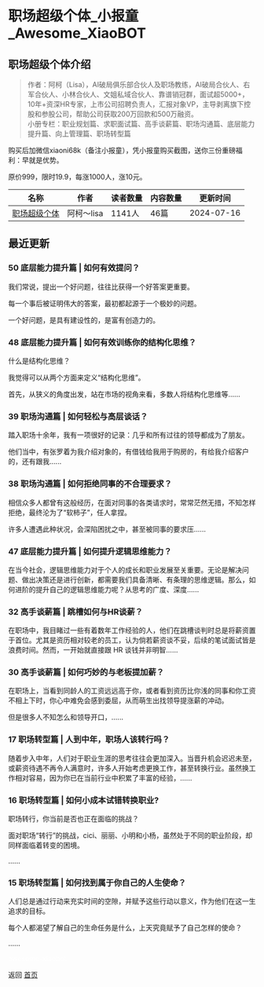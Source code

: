 # 职场超级个体_小报童_Awesome_XiaoBOT

## 职场超级个体介绍
> 作者：阿柯（Lisa），AI破局俱乐部合伙人及职场教练，AI破局合伙人、右军合伙人、小林合伙人、文姐私域合伙人、靠谱销冠群，面试超5000+，10年+资深HR专家，上市公司招聘负责人，汇报对象VP，主导剥离旗下控股和参股公司，帮助公司获取200万回款和500万融资。    
小册专栏：职业规划篇、求职面试篇、高手谈薪篇、职场沟通篇、底层能力提升篇、向上管理篇、职场转型篇    
    
购买后加微信xiaoni68k（备注小报童），凭小报童购买截图，送你三份重磅福利：早就是优势。    
    
原价999，限时19.9，每涨1000人，涨10元。  
  


|名称|作者|读者数量|内容数量|更新时间|
|---|---|---|---|---|
|[职场超级个体](https://xiaobot.net/p/726649787?refer=0b133df9-27dc-423b-8101-639049001c13)|阿柯～lisa|1141人|46篇|2024-07-16|

## 最近更新
### 50 底层能力提升篇 | 如何有效提问？

我们常说，提出一个好问题，往往比获得一个好答案更重要。

每一个事后被证明伟大的答案，最初都起源于一个极妙的问题。

一个好问题，是具有建设性的，是富有创造力的。

### 48 底层能力提升篇 | 如何有效训练你的结构化思维？

什么是结构化思维？

我觉得可以从两个方面来定义“结构化思维”。

首先，从狭义的角度出发，站在市场的视角来看，多数人将结构化思维等......

### 39 职场沟通篇 | 如何轻松与高层谈话？

踏入职场十余年，我有一项很好的记录：几乎和所有过往的领导都成为了朋友。

他们当中，有张罗着为我介绍对象的，有借钱给我用于购房的，有给我介绍客户的，还有跟我......

### 38 职场沟通篇 | 如何拒绝同事的不合理要求？

相信众多人都曾有这般经历，在面对同事的各类请求时，常常茫然无措，不知怎样拒绝，最终沦为了“软柿子”，任人拿捏。

许多人遭遇此种状况，会深陷困扰之中，甚至被同事的要求压......

### 47 底层能力提升篇 | 如何提升逻辑思维能力？

在当今社会，逻辑思维能力对于个人的成长和职业发展至关重要。无论是解决问题、做出决策还是进行创新，都需要我们具备清晰、有条理的思维逻辑。那么，如何进阶的提升自己的逻辑思维能力呢？从思考的广度、深度......

### 32 高手谈薪篇 | 跳槽如何与HR谈薪？

在职场中，我目睹过一些有着数年工作经验的人，他们在跳槽谈判时总是将薪资置于首位。尤其是资历相对较老的员工，认为倘若薪资谈不妥，后续的笔试面试皆是浪费时间。然而，一开始就直接跟
HR 谈钱并非明智......

### 30 高手谈薪篇 | 如何巧妙的与老板提加薪？

在职场上，当看到同龄人的工资远远高于你，或者看到资历比你浅的同事和你工资不相上下时，你心中难免会感到委屈，从而萌生出找领导提涨薪的冲动。

但是很多人不知怎么和领导开口，......

### 17 职场转型篇 | 人到中年，职场人该转行吗？

随着步入中年，人们对于职业生涯的思考往往会更加深入。当晋升机会迟迟未至，或薪资待遇不再令人满意时，许多人开始考虑更换工作，甚至转换行业。虽然换工作相对容易，因为你已在当前行业中积累了丰富的经验，......

### 16 职场转型篇 | 如何小成本试错转换职业?

职场转行，你当前是否也正在面临的挑战？

面对职场“转行”的挑战，cici、丽丽、小明和小杨，虽然处于不同的职业阶段，却同样面临着转变的困境。

......

### 15 职场转型篇 | 如何找到属于你自己的人生使命？

人们总是通过行动来充实时间的空隙，并赋予这些行动以意义，作为他们在这一生追求的目标。

每个人都渴望了解自己的生命任务是什么，上天究竟赋予了自己怎样的使命？

......


<a href="https://github.com/Reno9527/awesome-xiaobot" style="color: white; text-decoration: none;">awesome-xiaobot</a>

返回 [首页](../README.md)
